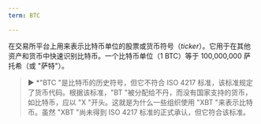 ```yaml
---
term: BTC

---
```

在交易所平台上用来表示比特币单位的股票或货币符号（*ticker*）。它用于在其他资产和货币中快速识别比特币。一个比特币单位（1 BTC）等于 100,000,000 萨托希（或 "萨特"）。

> ► *"BTC "是比特币的历史符号，但它不符合 ISO 4217 标准，该标准规定了货币代码。根据该标准，"BT "被分配给不丹，而没有国家支持的货币，如比特币，应以 "X "开头。这就是为什么一些组织使用 "XBT "来表示比特币。虽然 "XBT "尚未得到 ISO 4217 标准的正式承认，但它符合该标准。
